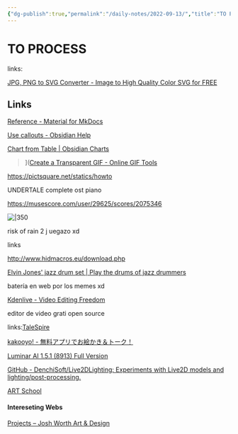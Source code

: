 ```yaml
---
{"dg-publish":true,"permalink":"/daily-notes/2022-09-13/","title":"TO PROCESS","tags":["dailynotes"]}
---
```



# TO PROCESS

links:

[JPG, PNG to SVG Converter - Image to High Quality Color SVG for FREE](https://www.pngtosvg.com/)

## Links

[Reference - Material for MkDocs](https://squidfunk.github.io/mkdocs-material/reference/)

[Use callouts - Obsidian Help](https://help.obsidian.md/How+to/Use+callouts)

[Chart from Table | Obsidian Charts](https://charts.phibr0.de/chart%20from%20table/)

>]([Create a Transparent GIF - Online GIF Tools](https://onlinegiftools.com/create-transparent-gif)

https://pictsquare.net/statics/howto

UNDERTALE complete ost piano

https://musescore.com/user/29625/scores/2075346

![|350](https://i.pinimg.com/564x/5e/95/f1/5e95f11ec780186060298ae140ca121d.jpg)

risk of rain 2 j uegazo xd

links

http://www.hidmacros.eu/download.php

[Elvin Jones' jazz drum set | Play the drums of jazz drummers](https://www.virtualdrumming.com/drums/online-virtual-games/elvin-jones-jazz-drum-set.html)

batería en web por los memes xd

[Kdenlive - Video Editing Freedom](https://kdenlive.org/es/)

editor de video grati open source

links:[TaleSpire](https://talespire.com/)

[kakooyo! - 無料アプリでお絵かき＆トーク！](https://www.kakooyo.jp/)

[Luminar AI 1.5.1 (8913) Full Version](https://www.mazterize.com/luminar-ai-full-version-g89dsx.html)

[GitHub - DenchiSoft/Live2DLighting: Experiments with Live2D models and lighting/post-processing.](https://github.com/DenchiSoft/Live2DLighting)

[ART School](https://cubebrush.co/mb/products/0dpzeg/art-school)



#### Intereseting Webs

[Projects – Josh Worth Art & Design](https://joshworth.com/projects/)
